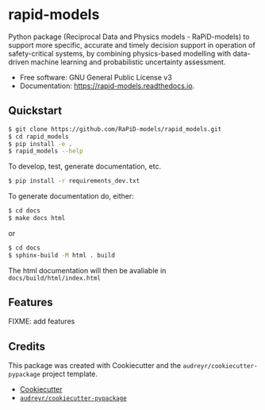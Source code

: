 # rapid-models
Python package (Reciprocal Data and Physics models - RaPiD-models) to support more specific, accurate and timely decision support in operation of safety-critical systems, by combining physics-based modelling with data-driven machine learning and probabilistic uncertainty assessment.


* Free software: GNU General Public License v3
* Documentation: https://rapid-models.readthedocs.io.



## Quickstart
```sh
$ git clone https://github.com/RaPiD-models/rapid_models.git
$ cd rapid_models
$ pip install -e .
$ rapid_models --help
```


To develop, test, generate documentation, etc.
```sh
$ pip install -r requirements_dev.txt
```
    

To generate documentation do, either:
```sh
$ cd docs
$ make docs html 
```
or
```sh
$ cd docs
$ sphinx-build -M html . build
```
The html documentation will then be avaliable in `docs/build/html/index.html`


## Features
FIXME: add features


## Credits
This package was created with Cookiecutter and the `audreyr/cookiecutter-pypackage` project template.
* [Cookiecutter](https://github.com/audreyr/cookiecutter)
* [`audreyr/cookiecutter-pypackage`](https://github.com/audreyr/cookiecutter-pypackage) 

